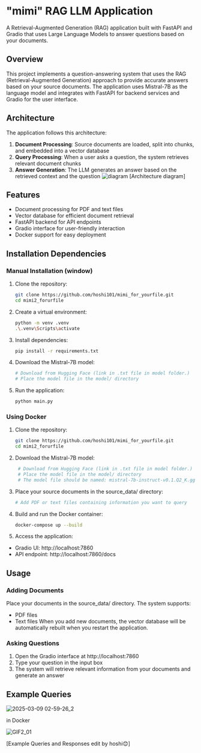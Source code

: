 # "mimi" RAG LLM Application

A Retrieval-Augmented Generation (RAG) application built with FastAPI and Gradio that uses Large Language Models to answer questions based on your documents.

## Overview

This project implements a question-answering system that uses the RAG (Retrieval-Augmented Generation) approach to provide accurate answers based on your source documents. The application uses Mistral-7B as the language model and integrates with FastAPI for backend services and Gradio for the user interface.

## Architecture

The application follows this architecture:
1. **Document Processing**: Source documents are loaded, split into chunks, and embedded into a vector database
2. **Query Processing**: When a user asks a question, the system retrieves relevant document chunks
3. **Answer Generation**: The LLM generates an answer based on the retrieved context and the question
![diagram](https://github.com/user-attachments/assets/7c9eae5d-7b9f-477d-9573-d7602d19d5c9)
[Architecture diagram]

## Features

- Document processing for PDF and text files
- Vector database for efficient document retrieval
- FastAPI backend for API endpoints
- Gradio interface for user-friendly interaction
- Docker support for easy deployment

## Installation Dependencies

### Manual Installation (window)
1. Clone the repository:
   ```bash
   git clone https://github.com/hoshi101/mimi_for_yourfile.git
   cd mimi2_forurfile
    ```
2. Create a virtual environment:
   ```bash
   python -m venv .venv
   .\.venv\Scripts\activate
    ```
3. Install dependencies:
   ```bash
   pip install -r requirements.txt
    ```
4. Download the Mistral-7B model:
   
   ```bash
   # Download from Hugging Face (link in .txt file in model folder.)
   # Place the model file in the model/ directory
    ```
5. Run the application:
   ```bash
   python main.py
    ```

### Using Docker

1. Clone the repository:
   ```bash
   git clone https://github.com/hoshi101/mimi_for_yourfile.git
   cd mimi2_forurfile

2. Download the Mistral-7B model:
   ```bash
    # Download from Hugging Face (link in .txt file in model folder.)
    # Place the model file in the model/ directory
    # The model file should be named: mistral-7b-instruct-v0.1.Q2_K.gguf

3. Place your source documents in the source_data/ directory:
    ```bash
    # Add PDF or text files containing information you want to query

4. Build and run the Docker container:
    ```bash
    docker-compose up --build
     ```
5. Access the application:
- Gradio UI: http://localhost:7860
- API endpoint: http://localhost:7860/docs


## Usage
### Adding Documents
Place your documents in the source_data/ directory. The system supports:

- PDF files
- Text files
When you add new documents, the vector database will be automatically rebuilt when you restart the application.

### Asking Questions
1. Open the Gradio interface at http://localhost:7860
2. Type your question in the input box
3. The system will retrieve relevant information from your documents and generate an answer

## Example Queries

![2025-03-09 02-59-26_2](https://github.com/user-attachments/assets/d4fbf9b0-7f4b-4fc5-a69b-a296430e80ea)

in Docker

![GIF2_01](https://github.com/user-attachments/assets/bf6fc4ad-ecd4-4636-9a10-eafb332f7d07)

[Example Queries and Responses edit by hoshi😊]
